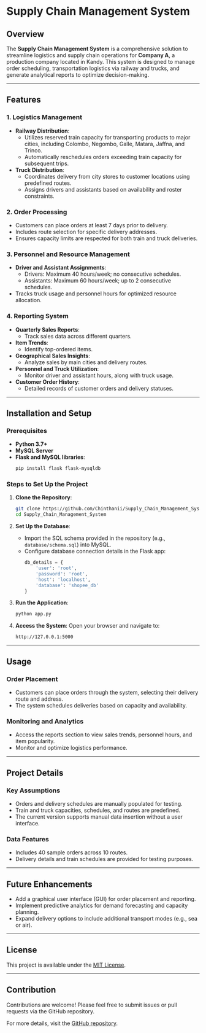# Supply Chain Management System

## Overview

The **Supply Chain Management System** is a comprehensive solution to streamline logistics and supply chain operations for **Company A**, a production company located in Kandy. This system is designed to manage order scheduling, transportation logistics via railway and trucks, and generate analytical reports to optimize decision-making.

---

## Features

### 1. Logistics Management
- **Railway Distribution**:
  - Utilizes reserved train capacity for transporting products to major cities, including Colombo, Negombo, Galle, Matara, Jaffna, and Trinco.
  - Automatically reschedules orders exceeding train capacity for subsequent trips.
- **Truck Distribution**:
  - Coordinates delivery from city stores to customer locations using predefined routes.
  - Assigns drivers and assistants based on availability and roster constraints.

### 2. Order Processing
- Customers can place orders at least 7 days prior to delivery.
- Includes route selection for specific delivery addresses.
- Ensures capacity limits are respected for both train and truck deliveries.

### 3. Personnel and Resource Management
- **Driver and Assistant Assignments**:
  - Drivers: Maximum 40 hours/week; no consecutive schedules.
  - Assistants: Maximum 60 hours/week; up to 2 consecutive schedules.
- Tracks truck usage and personnel hours for optimized resource allocation.

### 4. Reporting System
- **Quarterly Sales Reports**:
  - Track sales data across different quarters.
- **Item Trends**:
  - Identify top-ordered items.
- **Geographical Sales Insights**:
  - Analyze sales by main cities and delivery routes.
- **Personnel and Truck Utilization**:
  - Monitor driver and assistant hours, along with truck usage.
- **Customer Order History**:
  - Detailed records of customer orders and delivery statuses.

---

## Installation and Setup

### Prerequisites
- **Python 3.7+**
- **MySQL Server**
- **Flask and MySQL libraries**:
  ```bash
  pip install flask flask-mysqldb
  ```

### Steps to Set Up the Project
1. **Clone the Repository**:
   ```bash
   git clone https://github.com/Chinthanii/Supply_Chain_Management_System.git
   cd Supply_Chain_Management_System
   ```

2. **Set Up the Database**:
   - Import the SQL schema provided in the repository (e.g., `database/schema.sql`) into MySQL.
   - Configure database connection details in the Flask app:
     ```python
     db_details = {
         'user': 'root',
         'password': 'root',
         'host': 'localhost',
         'database': 'shopee_db'
     }
     ```

3. **Run the Application**:
   ```bash
   python app.py
   ```

4. **Access the System**:
   Open your browser and navigate to:
   ```
   http://127.0.0.1:5000
   ```

---

## Usage

### Order Placement
- Customers can place orders through the system, selecting their delivery route and address.
- The system schedules deliveries based on capacity and availability.

### Monitoring and Analytics
- Access the reports section to view sales trends, personnel hours, and item popularity.
- Monitor and optimize logistics performance.

---

## Project Details

### Key Assumptions
- Orders and delivery schedules are manually populated for testing.
- Train and truck capacities, schedules, and routes are predefined.
- The current version supports manual data insertion without a user interface.

### Data Features
- Includes 40 sample orders across 10 routes.
- Delivery details and train schedules are provided for testing purposes.

---

## Future Enhancements
- Add a graphical user interface (GUI) for order placement and reporting.
- Implement predictive analytics for demand forecasting and capacity planning.
- Expand delivery options to include additional transport modes (e.g., sea or air).

---

## License
This project is available under the [MIT License](LICENSE).

---

## Contribution
Contributions are welcome! Please feel free to submit issues or pull requests via the GitHub repository.

For more details, visit the [GitHub repository](https://github.com/Chinthanii/Supply_Chain_Management_System).
